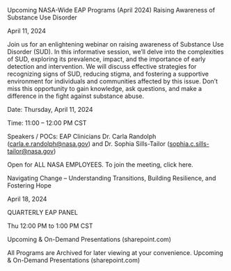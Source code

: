 Upcoming NASA-Wide EAP Programs (April 2024) 
 Raising Awareness of Substance Use Disorder

April 11, 2024

Join us for an enlightening webinar on raising awareness of Substance Use Disorder (SUD). In this informative session, we’ll delve into the complexities of SUD, exploring its prevalence, impact, and the importance of early detection and intervention. We will discuss effective strategies for recognizing signs of SUD, reducing stigma, and fostering a supportive environment for individuals and communities affected by this issue. Don’t miss this opportunity to gain knowledge, ask questions, and make a difference in the fight against substance abuse.

Date: Thursday, April 11, 2024

Time: 11:00 – 12:00 PM CST

Speakers / POCs: EAP Clinicians Dr. Carla Randolph (carla.e.randolph@nasa.gov) and Dr. Sophia Sills-Tailor (sophia.c.sills-tailor@nasa.gov)

Open for ALL NASA EMPLOYEES. To join the meeting, click here.

Navigating Change – Understanding Transitions, Building Resilience, and Fostering Hope

April 18, 2024

QUARTERLY EAP PANEL

Thu 12:00 PM to 1:00 PM CST

Upcoming & On-Demand Presentations (sharepoint.com)

All Programs are Archived for later viewing at your convenience. Upcoming & On-Demand Presentations (sharepoint.com)